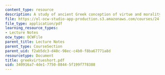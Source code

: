 ```yaml
---
content_type: resource
description: A study of ancient Greek conception of virtue and morality.
file: https://ol-ocw-studio-app-production.s3.amazonaws.com/courses/24-200-ancient-philosophy-fall-2004/340916a74de1775088445f199f778388_greekvirtueshort.pdf
file_type: application/pdf
learning_resource_types:
- Lecture Notes
ocw_type: OCWFile
parent_title: Lecture Notes
parent_type: CourseSection
parent_uid: f2ab5dc3-d40c-98ec-c4b0-f8ba67771a8d
resourcetype: Document
title: greekvirtueshort.pdf
uid: 340916a7-4de1-7750-8844-5f199f778388
---
```

